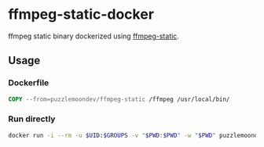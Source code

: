 # ffmpeg-static-docker

ffmpeg static binary dockerized using [ffmpeg-static](https://github.com/eugeneware/ffmpeg-static).

## Usage

### Dockerfile

```Dockerfile
COPY --from=puzzlemoondev/ffmpeg-static /ffmpeg /usr/local/bin/
```

### Run directly

```sh
docker run -i --rm -u $UID:$GROUPS -v "$PWD:$PWD" -w "$PWD" puzzlemoondev/ffmpeg-static -i file.wav file.mp3
```
